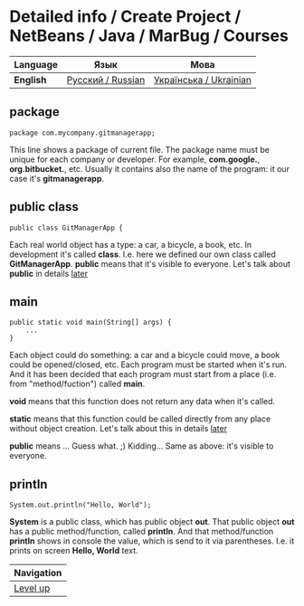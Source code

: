 # Detailed info / Create Project / NetBeans / Java / MarBug / Courses

| Language | Язык | Мова |
| -------- | ---- | ---- |
| **English** | [Русский / Russian](README.ru.md) | [Українська / Ukrainian](README.uk.md) |

## package ##

    package com.mycompany.gitmanagerapp;

This line shows a package of current file. The package name must be unique for each company or developer. For example, **com.google.**, **org.bitbucket.**, etc. Usually it contains also the name of the program: it our case it's **gitmanagerapp**.

## public class ##

    public class GitManagerApp {

Each real world object has a type: a car, a bicycle, a book, etc. In development it's called **class**. I.e. here we defined our own class called **GitManagerApp**. **public** means that it's visible to everyone. Let's talk about **public** in details [later](TODO)

## main ##

    public static void main(String[] args) {
        ...
    }

Each object could do something: a car and a bicycle could move, a book could be opened/closed, etc. Each program must be started when it's run. And it has been decided that each program must start from a place (i.e. from "method/fuction") called **main**.

**void** means that this function does not return any data when it's called.

**static** means that this function could be called directly from any place without object creation. Let's talk about this in details [later](TODO)

**public** means ... Guess what. ;) Kidding... Same as above: it's visible to everyone.

## println ##

    System.out.println("Hello, World");

**System** is a public class, which has public object **out**. That public object **out** has a public method/function, called **println**. And that method/function **println** shows in console the value, which is send to it via parentheses. I.e. it prints on screen **Hello, World** text.

| Navigation               |
| ------------------------ |
| [Level up](../README.md) |
